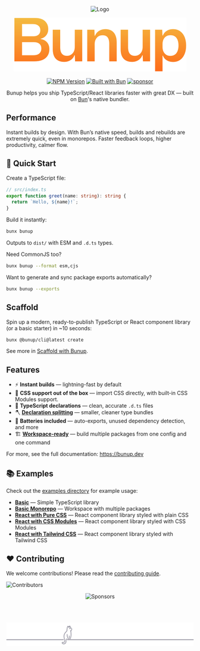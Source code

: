 <!-- markdownlint-disable first-line-h1 -->

<!-- markdownlint-start-capture -->
<!-- markdownlint-disable-file no-inline-html -->
<div align="center">

  <!-- markdownlint-disable-next-line no-alt-text -->
  ![Logo](/docs/public/logo.svg)

  ![Bunup](/assets/bunup-title.svg)

  [![NPM Version](https://img.shields.io/npm/v/bunup?logo=npm&logoColor=212121&label=version&labelColor=ffc44e&color=212121)](https://npmjs.com/package/bunup)
  [![Built with Bun](https://img.shields.io/badge/Built_with-Bun-fbf0df?logo=bun&labelColor=212121)](https://bun.com)
  [![sponsor](https://img.shields.io/badge/sponsor-EA4AAA?logo=githubsponsors&labelColor=FAFAFA)](https://github.com/sponsors/arshad-yaseen)

  Bunup helps you ship TypeScript/React libraries faster with great DX — built on [Bun](https://bun.com)'s native bundler.
</div>
<!-- markdownlint-restore -->

## Performance

Instant builds by design. With Bun’s native speed, builds and rebuilds are extremely quick, even in monorepos. Faster feedback loops, higher productivity, calmer flow.

## 🚀 Quick Start

Create a TypeScript file:

```ts
// src/index.ts
export function greet(name: string): string {
  return `Hello, ${name}!`;
}
```

Build it instantly:

```bash
bunx bunup
```

Outputs to `dist/` with ESM and `.d.ts` types.

Need CommonJS too?

```bash
bunx bunup --format esm,cjs
```

Want to generate and sync package exports automatically?

```bash
bunx bunup --exports
```

## Scaffold

Spin up a modern, ready-to-publish TypeScript or React component library (or a basic starter) in ~10 seconds:

```bash
bunx @bunup/cli@latest create
```

See more in [Scaffold with Bunup](./docs/scaffold-with-bunup.md).

## Features

- ⚡ **Instant builds** — lightning-fast by default
- 🎨 **CSS support out of the box** — import CSS directly, with built-in CSS Modules support.
- 📝 **TypeScript declarations** — clean, accurate `.d.ts` files
- 🪓 **[Declaration splitting](https://bunup.dev/docs/guide/typescript-declarations#declaration-splitting)** — smaller, cleaner type bundles
- 🔋 **Batteries included** — auto-exports, unused dependency detection, and more
- 🏗️ **[Workspace-ready](https://bunup.dev/docs/guide/workspaces)** — build multiple packages from one config and one command

For more, see the full documentation: https://bunup.dev

## 📚 Examples

Check out the [examples directory](./examples) for example usage:

- **[Basic](./examples/basic)** — Simple TypeScript library
- **[Basic Monorepo](./examples/basic-monorepo)** — Workspace with multiple packages
- **[React with Pure CSS](./examples/react-with-pure-css)** — React component library styled with plain CSS
- **[React with CSS Modules](./examples/react-with-css-modules)** — React component library styled with CSS Modules
- **[React with Tailwind CSS](./examples/react-with-tailwindcss)** — React component library styled with Tailwind CSS

## ❤️ Contributing

We welcome contributions! Please read the [contributing guide](CONTRIBUTING.md).

![Contributors](https://contributors-table.vercel.app/image?repo=bunup/bunup&width=50&columns=15)

<div align="center">

  <img src="https://cdn.jsdelivr.net/gh/arshad-yaseen/static/sponsors.svg" alt="Sponsors" />

  <br /><br />

  <img src="assets/cat-footer.svg" alt="______ 🐈‍⬛ _____________" />

</div>
